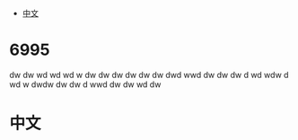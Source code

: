 - [中文](#中文)

# 6995
dw
dw
wd
wd
wd
w
dw
dw
dw
dw
dw
dw
dwd
wwd
dw
dw
dw
d
wd
wdw
d
wd
w
dwdw
dw
dw
d
wwd
dw
dw
wd
dw

# 中文
